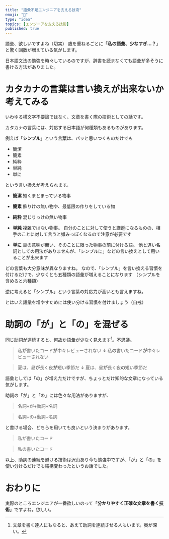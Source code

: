 ```yaml
---
title: "語彙不足エンジニアを支える技術"
emoji: "📝"
type: "idea"
topics: [エンジニアを支える技術]
published: true
---
```


語彙、欲しいですよね（切実）
歳を重ねるごとに「**私の語彙、少なすぎ…？**」と驚く回数が増えている気がします。

日本語文法の勉強を時々しているのですが、辞書を読まなくても語彙が多そうに書ける方法がありました。

# カタカナの言葉は言い換えが出来ないか考えてみる

いわゆる横文字不要論ではなく、文章を書く際の技術としての話です。

カタカナの言葉には、対応する日本語が何種類もあるものがあります。

例えば「**シンプル**」という言葉は、パッと思いつくものだけでも

* 簡潔
* 簡素
* 純粋
* 単純
* 単に

という言い換えが考えられます。

* **簡潔**
短くまとまっている物事

* **簡素**
飾りけの無い物や、最低限の作りをしている物

* **純粋**
混じりっけの無い物事

* **単純**
複雑ではない物事。
自分のことに対して使うと謙遜になるものの、相手のことに対して言うと嫌みっぽくなるので注意が必要です

* **単に**
裏の意味が無い、そのことに限った物事の前に付ける語。
他と違い名詞としての用法がありませんが、「シンプルに」などの言い換えとして用いることが出来ます

どの言葉も大分意味が異なりますね。
なので、「シンプル」を言い換える習慣を付けるだけで、少なくとも五種類の語彙が増えることになります
（シンプルを含めると六種類）

逆に考えると「シンプル」という言葉の対応力が高いとも言えますね。

とはいえ語彙を増やすためには使い分ける習慣を付けましょう（自戒）

# 助詞の「が」と「の」を混ぜる

同じ助詞が連続すると、何故か語彙が少なく見えます[^1]。不思議。

> 私**が**書いたコード**が**中々レビューされない
> ↓
> 私**の**書いたコード**が**中々レビューされない

> 夏は、昼**が**長く夜**が**短い季節だ
> ↓
> 夏は、昼**が**長く夜**の**短い季節だ

語彙としては「の」が増えただけですが、ちょっとだけ知的な文章になっている気がします。

助詞の「が」と「の」には色々な用法がありますが、

> 名詞+が+動詞+名詞

> 名詞+の+動詞+名詞

と書ける場合、どちらを用いても良いという決まりがあります。

> 私が書いたコード

> 私の書いたコード

以上、助詞の連続を避ける技術は沢山あり今も勉強中ですが、「が」と「の」を使い分けるだけでも結構変わったというお話でした。

# おわりに
実際のところエンジニアが一番欲しいのって「**分かりやすく正確な文章を書く技術**」ですよね。欲しい。

[^1]: 文章を書く達人にもなると、あえて助詞を連続させる人もいます。奥が深い。
